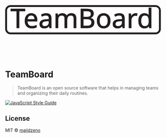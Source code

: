 <!-- @format -->

<h1 align="center">
  <br>
  
![TeamBoard component Logo](https://raw.githubusercontent.com/majidzeno/team-board/354affbed766f12ab532d3bf3f32f68fa303855b/src/assets/Icons%26Logos/TeamBoardLogoFull.svg)

  <br>
</h1>

# TeamBoard

> TeamBoard is an open source software that helps in managing teams and organizing their daily routines.

[![JavaScript Style Guide](https://img.shields.io/badge/code_style-standard-brightgreen.svg)](https://standardjs.com)

<!-- ## Install

```bash
npm install --save mj-cal
``` -->

## License

MIT © [majidzeno](https://github.com/majidzeno)
